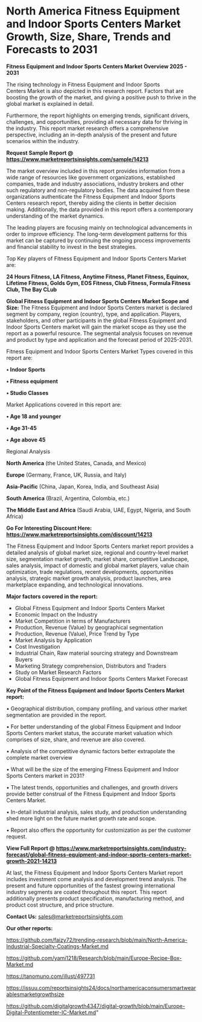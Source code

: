  # North America Fitness Equipment and Indoor Sports Centers Market Growth, Size, Share, Trends and Forecasts to 2031

<Strong> Fitness Equipment and Indoor Sports Centers Market Overview 2025 - 2031</strong>

The rising technology in Fitness Equipment and Indoor Sports Centers Market is also depicted in this research report. Factors that are boosting the growth of the market, and giving a positive push to thrive in the global market is explained in detail.

Furthermore, the report highlights on emerging trends, significant drivers, challenges, and opportunities, providing all necessary data for thriving in the industry. This report market research offers a comprehensive perspective, including an in-depth analysis of the present and future scenarios within the industry.

<strong>Request Sample Report @ <a href=https://www.marketreportsinsights.com/sample/14213>https://www.marketreportsinsights.com/sample/14213</a></strong>

The market overview included in this report provides information from a wide range of resources like government organizations, established companies, trade and industry associations, industry brokers and other such regulatory and non-regulatory bodies. The data acquired from these organizations authenticate the Fitness Equipment and Indoor Sports Centers research report, thereby aiding the clients in better decision making. Additionally, the data provided in this report offers a contemporary understanding of the market dynamics.

The leading players are focusing mainly on technological advancements in order to improve efficiency. The long-term development patterns for this market can be captured by continuing the ongoing process improvements and financial stability to invest in the best strategies.

Top Key players of Fitness Equipment and Indoor Sports Centers Market are:

<strong>24 Hours Fitness, LA Fitness, Anytime Fitness, Planet Fitness, Equinox, Lifetime Fitness, Golds Gym, EOS Fitness, Club Fitness, Formula Fitness Club, The Bay CLub</strong>

<strong><b>Global Fitness Equipment and Indoor Sports Centers Market Scope and Size:</b></strong>
The Fitness Equipment and Indoor Sports Centers market is declared segment by company, region (country), type, and application. Players, stakeholders, and other participants in the global Fitness Equipment and Indoor Sports Centers market will gain the market scope as they use the report as a powerful resource. The segmental analysis focuses on revenue and product by type and application and the forecast period of 2025-2031.

Fitness Equipment and Indoor Sports Centers Market Types covered in this report are:

<strong>• Indoor Sports

• Fitness equipment

• Studio Classes</strong>

Market Applications covered in this report are:

<strong>• Age 18 and younger

• Age 31-45

• Age above 45</strong> 

Regional Analysis

<strong>North America</strong> (the United States, Canada, and Mexico)

<strong>Europe</strong> (Germany, France, UK, Russia, and Italy)

<strong>Asia-Pacific</strong> (China, Japan, Korea, India, and Southeast Asia)

<strong>South America</strong> (Brazil, Argentina, Colombia, etc.)

<strong>The Middle East and Africa</strong> (Saudi Arabia, UAE, Egypt, Nigeria, and South Africa)

<strong>Go For Interesting Discount Here: <a href=https://www.marketreportsinsights.com/discount/14213>https://www.marketreportsinsights.com/discount/14213</a></strong>

The Fitness Equipment and Indoor Sports Centers market report provides a detailed analysis of global market size, regional and country-level market size, segmentation market growth, market share, competitive Landscape, sales analysis, impact of domestic and global market players, value chain optimization, trade regulations, recent developments, opportunities analysis, strategic market growth analysis, product launches, area marketplace expanding, and technological innovations.

<strong><b>Major factors covered in the report:</b></strong>
<ul>
  <li>Global Fitness Equipment and Indoor Sports Centers Market </li>
  <li>Economic Impact on the Industry</li>
  <li>Market Competition in terms of Manufacturers</li>
  <li>Production, Revenue (Value) by geographical segmentation</li>
  <li>Production, Revenue (Value), Price Trend by Type</li>
  <li>Market Analysis by Application</li>
  <li>Cost Investigation</li>
  <li>Industrial Chain, Raw material sourcing strategy and Downstream Buyers</li>
  <li>Marketing Strategy comprehension, Distributors and Traders</li>
  <li>Study on Market Research Factors</li>
  <li>Global Fitness Equipment and Indoor Sports Centers Market Forecast</li>
</ul>

<strong><b>Key Point of the Fitness Equipment and Indoor Sports Centers Market report:</b></strong>

• Geographical distribution, company profiling, and various other market segmentation are provided in the report.

• For better understanding of the global Fitness Equipment and Indoor Sports Centers market status, the accurate market valuation which comprises of size, share, and revenue are also covered.

• Analysis of the competitive dynamic factors better extrapolate the complete market overview

• What will be the size of the emerging Fitness Equipment and Indoor Sports Centers market in 2031?

• The latest trends, opportunities and challenges, and growth drivers provide better construal of the Fitness Equipment and Indoor Sports Centers Market.

• In-detail industrial analysis, sales study, and production understanding shed more light on the future market growth rate and scope.

• Report also offers the opportunity for customization as per the customer request.

<strong><b>View Full Report @ <a href=https://www.marketreportsinsights.com/industry-forecast/global-fitness-equipment-and-indoor-sports-centers-market-growth-2021-14213>https://www.marketreportsinsights.com/industry-forecast/global-fitness-equipment-and-indoor-sports-centers-market-growth-2021-14213</a></b></strong>


At last, the Fitness Equipment and Indoor Sports Centers Market report includes investment come analysis and development trend analysis. The present and future opportunities of the fastest growing international industry segments are coated throughout this report. This report additionally presents product specification, manufacturing method, and product cost structure, and price structure.

<strong>Contact Us:</strong>
sales@marketreportsinsights.com

<strong>Our other reports:</strong>

<a href=https://github.com/faizy72/trending-research/blob/main/North-America-Industrial-Specialty-Coatings-Market.md>https://github.com/faizy72/trending-research/blob/main/North-America-Industrial-Specialty-Coatings-Market.md</a>

<a href=https://github.com/yami1218/Research/blob/main/Europe-Recipe-Box-Market.md>https://github.com/yami1218/Research/blob/main/Europe-Recipe-Box-Market.md</a>

<a href=https://tanomuno.com/illust/497731>https://tanomuno.com/illust/497731</a>

<a href=https://issuu.com/reportsinsights24/docs/northamericaconsumersmartwearablesmarketgrowthsize>https://issuu.com/reportsinsights24/docs/northamericaconsumersmartwearablesmarketgrowthsize</a>

<a href=https://github.com/digitalgrowth4347/digital-growth/blob/main/Europe-Digital-Potentiometer-IC-Market.md>https://github.com/digitalgrowth4347/digital-growth/blob/main/Europe-Digital-Potentiometer-IC-Market.md</a>"
